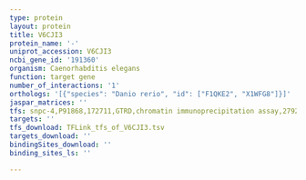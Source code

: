 ```yaml
---
type: protein
layout: protein
title: V6CJI3
protein_name: '-'
uniprot_accession: V6CJI3
ncbi_gene_id: '191360'
organism: Caenorhabditis elegans
function: target gene
number_of_interactions: '1'
orthologs: '[{"species": "Danio rerio", "id": ["F1QKE2", "X1WFG8"]}]'
jaspar_matrices: ''
tfs: snpc-4,P91868,172711,GTRD,chromatin immunoprecipitation assay,27924024%5Buid%5D,No
targets: ''
tfs_download: TFLink_tfs_of_V6CJI3.tsv
targets_download: ''
bindingSites_download: ''
binding_sites_ls: ''

---
```

